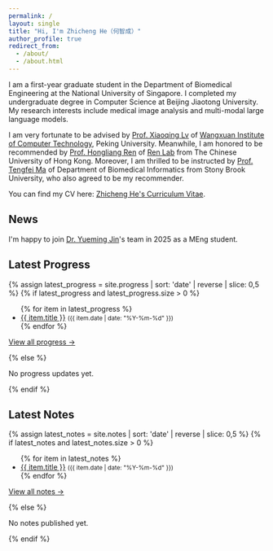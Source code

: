 ```yaml
---
permalink: /
layout: single
title: "Hi, I'm Zhicheng He（何智成）"
author_profile: true
redirect_from:
  - /about/
  - /about.html
---
```


I am a first-year graduate student in the Department of Biomedical Engineering at the National University of Singapore. I completed my undergraduate degree in Computer Science at Beijing Jiaotong University. My research interests include medical image analysis and multi-modal large language models.

I am very fortunate to be advised by [Prof. Xiaoqing Lv](https://ieeexplore.ieee.org/author/37599114400) of [Wangxuan Institute of Computer Technology](https://www.icst.pku.edu.cn/), Peking University. Meanwhile, I am honored to be recommended by [Prof. Hongliang Ren](https://www.ee.cuhk.edu.hk/en-gb/people/academic-staff/professors/prof-ren-hongliang) of [Ren Lab](http://www.labren.org/mm/) from The Chinese University of Hong Kong. Moreover, I am thrilled to be instructed by [Prof. Tengfei Ma](https://ai.stonybrook.edu/people/faculty/TengfeiMa) of Department of Biomedical Informatics from Stony Brook University, who also agreed to be my recommender.

You can find my CV here: [Zhicheng He's Curriculum Vitae](../assets/CV-He%20Zhicheng.pdf).

News
------
I'm happy to join [Dr. Yueming Jin](https://yuemingjin.github.io/)'s team in 2025 as a MEng student.

Latest Progress
------
{% assign latest_progress = site.progress | sort: 'date' | reverse | slice: 0,5 %}
{% if latest_progress and latest_progress.size > 0 %}
<ul>
{% for item in latest_progress %}
  <li><a href="{{ item.url | relative_url }}">{{ item.title }}</a> <small>({{ item.date | date: "%Y-%m-%d" }})</small></li>
{% endfor %}
</ul>
<p><a href="/progress/">View all progress →</a></p>
{% else %}
<p>No progress updates yet.</p>
{% endif %}

Latest Notes
------
{% assign latest_notes = site.notes | sort: 'date' | reverse | slice: 0,5 %}
{% if latest_notes and latest_notes.size > 0 %}
<ul>
{% for item in latest_notes %}
  <li><a href="{{ item.url | relative_url }}">{{ item.title }}</a> <small>({{ item.date | date: "%Y-%m-%d" }})</small></li>
{% endfor %}
</ul>
<p><a href="/notes/">View all notes →</a></p>
{% else %}
<p>No notes published yet.</p>
{% endif %}
